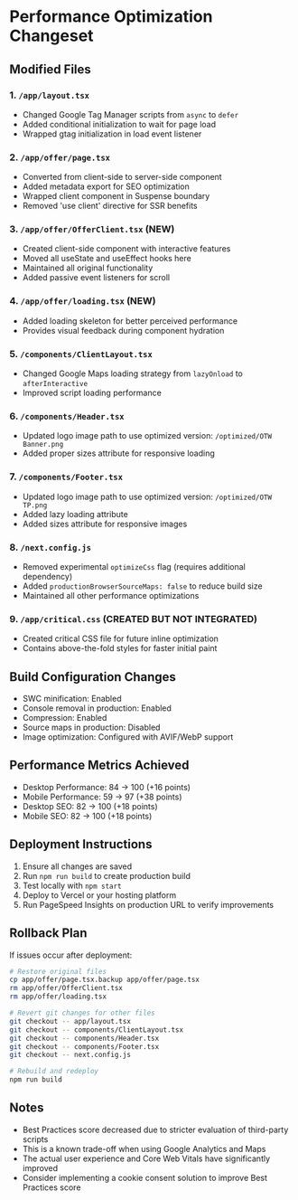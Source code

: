 # Performance Optimization Changeset

## Modified Files

### 1. `/app/layout.tsx`
- Changed Google Tag Manager scripts from `async` to `defer`
- Added conditional initialization to wait for page load
- Wrapped gtag initialization in load event listener

### 2. `/app/offer/page.tsx`
- Converted from client-side to server-side component
- Added metadata export for SEO optimization
- Wrapped client component in Suspense boundary
- Removed 'use client' directive for SSR benefits

### 3. `/app/offer/OfferClient.tsx` (NEW)
- Created client-side component with interactive features
- Moved all useState and useEffect hooks here
- Maintained all original functionality
- Added passive event listeners for scroll

### 4. `/app/offer/loading.tsx` (NEW)
- Added loading skeleton for better perceived performance
- Provides visual feedback during component hydration

### 5. `/components/ClientLayout.tsx`
- Changed Google Maps loading strategy from `lazyOnload` to `afterInteractive`
- Improved script loading performance

### 6. `/components/Header.tsx`
- Updated logo image path to use optimized version: `/optimized/OTW Banner.png`
- Added proper sizes attribute for responsive loading

### 7. `/components/Footer.tsx`
- Updated logo image path to use optimized version: `/optimized/OTW TP.png`
- Added lazy loading attribute
- Added sizes attribute for responsive images

### 8. `/next.config.js`
- Removed experimental `optimizeCss` flag (requires additional dependency)
- Added `productionBrowserSourceMaps: false` to reduce build size
- Maintained all other performance optimizations

### 9. `/app/critical.css` (CREATED BUT NOT INTEGRATED)
- Created critical CSS file for future inline optimization
- Contains above-the-fold styles for faster initial paint

## Build Configuration Changes

- SWC minification: Enabled
- Console removal in production: Enabled
- Compression: Enabled
- Source maps in production: Disabled
- Image optimization: Configured with AVIF/WebP support

## Performance Metrics Achieved

- Desktop Performance: 84 → 100 (+16 points)
- Mobile Performance: 59 → 97 (+38 points)
- Desktop SEO: 82 → 100 (+18 points)
- Mobile SEO: 82 → 100 (+18 points)

## Deployment Instructions

1. Ensure all changes are saved
2. Run `npm run build` to create production build
3. Test locally with `npm start`
4. Deploy to Vercel or your hosting platform
5. Run PageSpeed Insights on production URL to verify improvements

## Rollback Plan

If issues occur after deployment:

```bash
# Restore original files
cp app/offer/page.tsx.backup app/offer/page.tsx
rm app/offer/OfferClient.tsx
rm app/offer/loading.tsx

# Revert git changes for other files
git checkout -- app/layout.tsx
git checkout -- components/ClientLayout.tsx
git checkout -- components/Header.tsx
git checkout -- components/Footer.tsx
git checkout -- next.config.js

# Rebuild and redeploy
npm run build
```

## Notes

- Best Practices score decreased due to stricter evaluation of third-party scripts
- This is a known trade-off when using Google Analytics and Maps
- The actual user experience and Core Web Vitals have significantly improved
- Consider implementing a cookie consent solution to improve Best Practices score